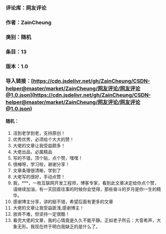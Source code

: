 ### 评论库：网友评论 

### 作者：ZainCheung

### 类别：随机

### 条目：13

### 版本：1.0

### 导入链接：[https://cdn.jsdelivr.net/gh/ZainCheung/CSDN-helper@master/market/ZainCheung/网友评论/网友评论@1.0.json](https://cdn.jsdelivr.net/gh/ZainCheung/CSDN-helper@master/market/ZainCheung/网友评论/网友评论@1.0.json)

#### 随机：

1. 活到老学到老，支持原创！
2. 优秀优秀，必须给个大大的赞！
3. 大佬的文章让我受益颇多！
4. 大佬出品，必属精品
5. 写的不错，顶个贴，点个赞，嘿嘿！
6. 很棒呀，学习啦，谢谢分享！
7. 文章条理很清晰，学到了
8. 大佬写的很好，手动点赞！
9. 我，***，一枚互联网开发工程师，博客专家，看到此文章决定给你点个赞，请继续加油，有一天回首往事的时候你会觉得，那些奋斗的岁月是你一生的精华。
10. 感谢博主分享，讲的挺不错，希望后面有更多的文章
11. 大佬的文章让我受益匪浅,感谢博主！
12. 放弃不难，但坚持一定很酷！
13. 看完大佬的文章，我的心情竟是久久不能平静。正如老子所云：大音希声，大象无形。我现在终于明白我缺乏的是什么了。